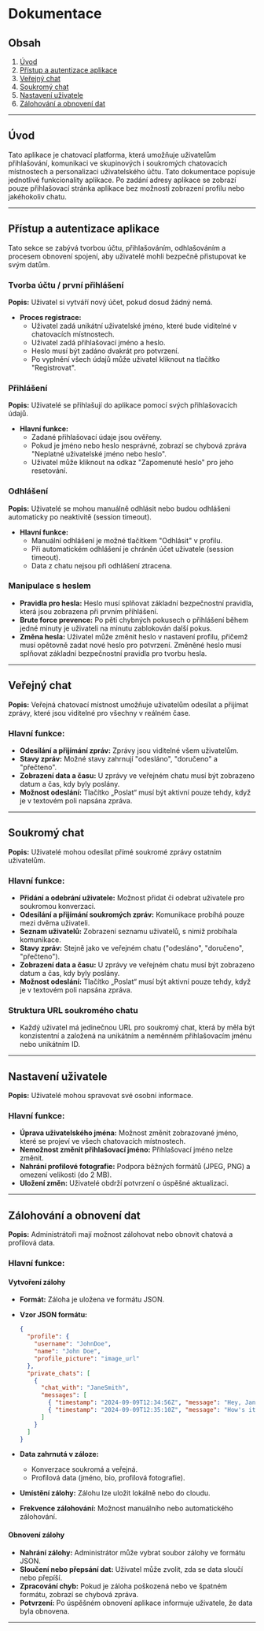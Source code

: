 # Dokumentace

## Obsah
1. [Úvod](#úvod)
2. [Přístup a autentizace aplikace](#přístup-a-autentizace-aplikace)
3. [Veřejný chat](#veřejný-chat)
4. [Soukromý chat](#soukromý-chat)
5. [Nastavení uživatele](#nastavení-uživatele)
6. [Zálohování a obnovení dat](#zálohování-a-obnovení-dat)

---

## Úvod
Tato aplikace je chatovací platforma, která umožňuje uživatelům přihlašování, komunikaci ve skupinových i soukromých chatovacích místnostech a personalizaci uživatelského účtu. Tato dokumentace popisuje jednotlivé funkcionality aplikace. Po zadání adresy aplikace se zobrazí pouze přihlašovací stránka aplikace bez možnosti zobrazení profilu nebo jakéhokoliv chatu.

---

## Přístup a autentizace aplikace
Tato sekce se zabývá tvorbou účtu, přihlašováním, odhlašováním a procesem obnovení spojení, aby uživatelé mohli bezpečně přistupovat ke svým datům.

### Tvorba účtu / první přihlášení
**Popis:** Uživatel si vytváří nový účet, pokud dosud žádný nemá.
- **Proces registrace:**
    - Uživatel zadá unikátní uživatelské jméno, které bude viditelné v chatovacích místnostech.
    - Uživatel zadá přihlašovací jméno a heslo.
    - Heslo musí být zadáno dvakrát pro potvrzení.
    - Po vyplnění všech údajů může uživatel kliknout na tlačítko "Registrovat".

### Přihlášení
**Popis:** Uživatelé se přihlašují do aplikace pomocí svých přihlašovacích údajů.
- **Hlavní funkce:**
    - Zadané přihlašovací údaje jsou ověřeny.
    - Pokud je jméno nebo heslo nesprávné, zobrazí se chybová zpráva "Neplatné uživatelské jméno nebo heslo".
    - Uživatel může kliknout na odkaz "Zapomenuté heslo" pro jeho resetování.

### Odhlášení
**Popis:** Uživatelé se mohou manuálně odhlásit nebo budou odhlášeni automaticky po neaktivitě (session timeout).
- **Hlavní funkce:**
    - Manuální odhlášení je možné tlačítkem "Odhlásit" v profilu.
    - Při automatickém odhlášení je chráněn účet uživatele (session timeout).
    - Data z chatu nejsou při odhlášení ztracena.

### Manipulace s heslem
- **Pravidla pro hesla:** Heslo musí splňovat základní bezpečnostní pravidla, která jsou zobrazena při prvním přihlášení.
- **Brute force prevence:** Po pěti chybných pokusech o přihlášení během jedné minuty je uživateli na minutu zablokován další pokus.
- **Změna hesla:** Uživatel může změnit heslo v nastavení profilu, přičemž musí opětovně zadat nové heslo pro potvrzení. Změněné heslo musí splňovat základní bezpečnostní pravidla pro tvorbu hesla.

---

## Veřejný chat
**Popis:** Veřejná chatovací místnost umožňuje uživatelům odesílat a přijímat zprávy, které jsou viditelné pro všechny v reálném čase.

### Hlavní funkce:
- **Odesílání a přijímání zpráv:** Zprávy jsou viditelné všem uživatelům.
- **Stavy zpráv:** Možné stavy zahrnují "odesláno", "doručeno" a "přečteno".
- **Zobrazení data a času:** U zprávy ve veřejném chatu musí být zobrazeno datum a čas, kdy byly poslány.
- **Možnost odeslání:** Tlačítko „Poslat“ musí být aktivní pouze tehdy, když je v textovém poli napsána zpráva. 

---

## Soukromý chat
**Popis:** Uživatelé mohou odesílat přímé soukromé zprávy ostatním uživatelům.

### Hlavní funkce:
- **Přidání a odebrání uživatele:** Možnost přidat či odebrat uživatele pro soukromou konverzaci.
- **Odesílání a přijímání soukromých zpráv:** Komunikace probíhá pouze mezi dvěma uživateli.
- **Seznam uživatelů:** Zobrazení seznamu uživatelů, s nimiž probíhala komunikace.
- **Stavy zpráv:** Stejně jako ve veřejném chatu ("odesláno", "doručeno", "přečteno").
- **Zobrazení data a času:** U zprávy ve veřejném chatu musí být zobrazeno datum a čas, kdy byly poslány.
- **Možnost odeslání:** Tlačítko „Poslat“ musí být aktivní pouze tehdy, když je v textovém poli napsána zpráva. 

### Struktura URL soukromého chatu
- Každý uživatel má jedinečnou URL pro soukromý chat, která by měla být konzistentní a založená na unikátním a neměnném přihlašovacím jménu nebo unikátním ID.


---

## Nastavení uživatele
**Popis:** Uživatelé mohou spravovat své osobní informace.

### Hlavní funkce:
- **Úprava uživatelského jména:** Možnost změnit zobrazované jméno, které se projeví ve všech chatovacích místnostech.
- **Nemožnost změnit přihlašovací jméno:** Přihlašovací jméno nelze změnit.
- **Nahrání profilové fotografie:** Podpora běžných formátů (JPEG, PNG) a omezení velikosti (do 2 MB).
- **Uložení změn:** Uživatelé obdrží potvrzení o úspěšné aktualizaci.

---

## Zálohování a obnovení dat
**Popis:** Administrátoři mají možnost zálohovat nebo obnovit chatová a profilová data.

### Hlavní funkce:

#### Vytvoření zálohy
- **Formát:** Záloha je uložena ve formátu JSON.

 - **Vzor JSON formátu:**
    ```json
    {
      "profile": {
        "username": "JohnDoe",
        "name": "John Doe",
        "profile_picture": "image_url"
      },
      "private_chats": [
        {
          "chat_with": "JaneSmith",
          "messages": [
            { "timestamp": "2024-09-09T12:34:56Z", "message": "Hey, Jane!", "sender": "JohnDoe" },
            { "timestamp": "2024-09-09T12:35:10Z", "message": "How's it going?", "sender": "JohnDoe" }
          ]
        }
      ]
    }
    ```

- **Data zahrnutá v záloze:** 
    - Konverzace soukromá a veřejná.
    - Profilová data (jméno, bio, profilová fotografie).
- **Umístění zálohy:** Zálohu lze uložit lokálně nebo do cloudu.
- **Frekvence zálohování:** Možnost manuálního nebo automatického zálohování.

#### Obnovení zálohy
- **Nahrání zálohy:** Administrátor může vybrat soubor zálohy ve formátu JSON.
- **Sloučení nebo přepsání dat:** Uživatel může zvolit, zda se data sloučí nebo přepíší.
- **Zpracování chyb:** Pokud je záloha poškozená nebo ve špatném formátu, zobrazí se chybová zpráva.
- **Potvrzení:** Po úspěšném obnovení aplikace informuje uživatele, že data byla obnovena.

---

